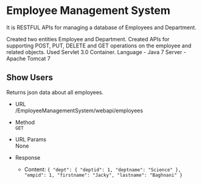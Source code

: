 # Employee Management System
It is RESTFUL APIs for managing a database of Employees and Department.


Created two entities Employee and Department.
Created APIs for supporting POST, PUT, DELETE and GET operations on the employee and related objects. 
Used Servlet 3.0 Container.
Language - Java 7
Server - Apache Tomcat 7

## Show Users
Returns json data about all employees.

- URL<br />
/EmployeeManagementSystem/webapi/employees 

- Method<br />
`GET`

- URL Params<br />
None

- Response
  - Content: `{
    "dept": {
      "deptid": 1,
      "deptname": "Science"
    },
    "empid": 1,
    "firstname": "Jacky",
    "lastname": "Baghnani"
  }`


